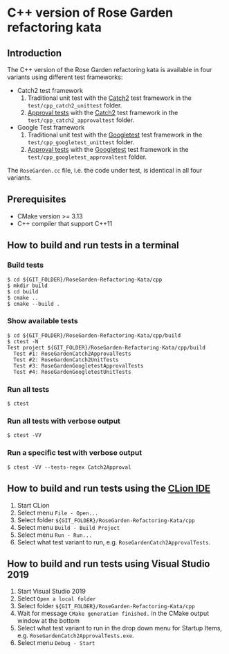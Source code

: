 # C++ version of Rose Garden refactoring kata

## Introduction
The C++ version of the Rose Garden refactoring kata is available in four variants using different test frameworks:

* Catch2 test framework
  1. Traditional unit test with the [Catch2](https://github.com/catchorg/Catch2) test framework in the `test/cpp_catch2_unittest` folder.
  2. [Approval tests](https://github.com/approvals/ApprovalTests.cpp) with the [Catch2](https://github.com/catchorg/Catch2) test framework in the `test/cpp_catch2_approvaltest` folder.
* Google Test framework
  1. Traditional unit test with the [Googletest](https://github.com/google/googletest) test framework in the `test/cpp_googletest_unittest` folder.
  2. [Approval tests](https://github.com/approvals/ApprovalTests.cpp) with the [Googletest](https://github.com/google/googletest) test framework in the `test/cpp_googletest_approvaltest` folder.

The `RoseGarden.cc` file, i.e. the code under test, is identical in all four variants.

## Prerequisites

* CMake version >= 3.13
* C++ compiler that support C++11

## How to build and run tests in a terminal

### Build tests

    $ cd ${GIT_FOLDER}/RoseGarden-Refactoring-Kata/cpp
    $ mkdir build
    $ cd build
    $ cmake ..
    $ cmake --build .

### Show available tests

    $ cd ${GIT_FOLDER}/RoseGarden-Refactoring-Kata/cpp/build
    $ ctest -N
    Test project ${GIT_FOLDER}/RoseGarden-Refactoring-Kata/cpp/build
      Test #1: RoseGardenCatch2ApprovalTests
      Test #2: RoseGardenCatch2UnitTests
      Test #3: RoseGardenGoogletestApprovalTests
      Test #4: RoseGardenGoogletestUnitTests

### Run all tests

    $ ctest

### Run all tests with verbose output

    $ ctest -VV

### Run a specific test with verbose output

    $ ctest -VV --tests-regex Catch2Approval

## How to build and run tests using the [CLion IDE](https://www.jetbrains.com/clion/)

1. Start CLion
2. Select menu `File - Open...`
3. Select folder `${GIT_FOLDER}/RoseGarden-Refactoring-Kata/cpp`
4. Select menu `Build - Build Project`
4. Select menu `Run - Run...`
4. Select what test variant to run, e.g. `RoseGardenCatch2ApprovalTests`.

## How to build and run tests using Visual Studio 2019 

1. Start Visual Studio 2019
2. Select `Open a local folder`
3. Select folder `${GIT_FOLDER}/RoseGarden-Refactoring-Kata/cpp`
4. Wait for message `CMake generation finished.` in the CMake output window at the bottom
5. Select what test variant to run in the drop down menu for Startup Items, e.g. `RoseGardenCatch2ApprovalTests.exe`.
6. Select menu `Debug - Start`
